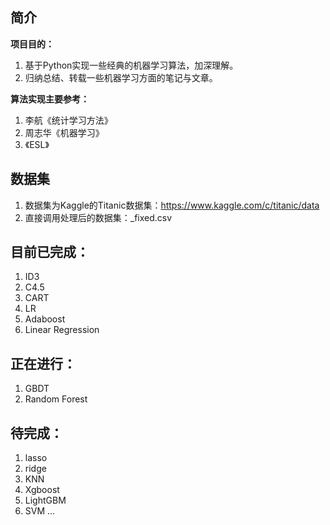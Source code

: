 ## 简介
**项目目的：**

1. 基于Python实现一些经典的机器学习算法，加深理解。
2. 归纳总结、转载一些机器学习方面的笔记与文章。

**算法实现主要参考：**

1. 李航《统计学习方法》
2. 周志华《机器学习》
3. 《ESL》

## 数据集
1. 数据集为Kaggle的Titanic数据集：https://www.kaggle.com/c/titanic/data
2. 直接调用处理后的数据集：_fixed.csv

## 目前已完成：
1. ID3
2. C4.5
3. CART
4. LR
5. Adaboost
6. Linear Regression

## 正在进行：
1. GBDT
2. Random Forest

## 待完成：
1. lasso
2. ridge
3. KNN
4. Xgboost
5. LightGBM
6. SVM
  ...
